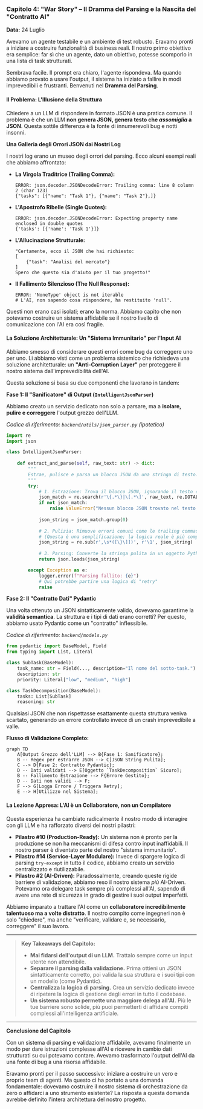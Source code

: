 ### **Capitolo 4: "War Story" – Il Dramma del Parsing e la Nascita del "Contratto AI"**

**Data:** 24 Luglio

Avevamo un agente testabile e un ambiente di test robusto. Eravamo pronti a iniziare a costruire funzionalità di business reali. Il nostro primo obiettivo era semplice: far sì che un agente, dato un obiettivo, potesse scomporlo in una lista di task strutturati.

Sembrava facile. Il prompt era chiaro, l'agente rispondeva. Ma quando abbiamo provato a usare l'output, il sistema ha iniziato a fallire in modi imprevedibili e frustranti. Benvenuti nel **Dramma del Parsing**.

#### **Il Problema: L'Illusione della Struttura**

Chiedere a un LLM di rispondere in formato JSON è una pratica comune. Il problema è che un LLM **non genera JSON, genera testo che *assomiglia* a JSON**. Questa sottile differenza è la fonte di innumerevoli bug e notti insonni.

**Una Galleria degli Orrori JSON dai Nostri Log**

I nostri log erano un museo degli orrori del parsing. Ecco alcuni esempi reali che abbiamo affrontato:

*   **La Virgola Traditrice (Trailing Comma):**
    ```
    ERROR: json.decoder.JSONDecodeError: Trailing comma: line 8 column 2 (char 123)
    {"tasks": [{"name": "Task 1"}, {"name": "Task 2"},]}
    ```

*   **L'Apostrofo Ribelle (Single Quotes):**
    ```
    ERROR: json.decoder.JSONDecodeError: Expecting property name enclosed in double quotes
    {'tasks': [{'name': 'Task 1'}]}
    ```

*   **L'Allucinazione Strutturale:**
    ```
    "Certamente, ecco il JSON che hai richiesto:
    [
        {"task": "Analisi del mercato"}
    ]
    Spero che questo sia d'aiuto per il tuo progetto!"
    ```

*   **Il Fallimento Silenzioso (The Null Response):**
    ```
    ERROR: 'NoneType' object is not iterable
    # L'AI, non sapendo cosa rispondere, ha restituito 'null'.
    ```

Questi non erano casi isolati; erano la norma. Abbiamo capito che non potevamo costruire un sistema affidabile se il nostro livello di comunicazione con l'AI era così fragile.

#### **La Soluzione Architetturale: Un "Sistema Immunitario" per l'Input AI**

Abbiamo smesso di considerare questi errori come bug da correggere uno per uno. Li abbiamo visti come un problema sistemico che richiedeva una soluzione architetturale: un **"Anti-Corruption Layer"** per proteggere il nostro sistema dall'imprevedibilità dell'AI.

Questa soluzione si basa su due componenti che lavorano in tandem:

**Fase 1: Il "Sanificatore" di Output (`IntelligentJsonParser`)**

Abbiamo creato un servizio dedicato non solo a parsare, ma a **isolare, pulire e correggere** l'output grezzo dell'LLM.

*Codice di riferimento: `backend/utils/json_parser.py` (ipotetico)*
```python
import re
import json

class IntelligentJsonParser:
    
    def extract_and_parse(self, raw_text: str) -> dict:
        """
        Estrae, pulisce e parsa un blocco JSON da una stringa di testo.
        """
        try:
            # 1. Estrazione: Trova il blocco JSON, ignorando il testo circostante.
            json_match = re.search(r'\{.*\}|\[.*\]', raw_text, re.DOTALL)
            if not json_match:
                raise ValueError("Nessun blocco JSON trovato nel testo.")
            
            json_string = json_match.group(0)
            
            # 2. Pulizia: Rimuove errori comuni come le trailing commas.
            # (Questa è una semplificazione; la logica reale è più complessa)
            json_string = re.sub(r',\s*([\}\]])', r'\1', json_string)
            
            # 3. Parsing: Converte la stringa pulita in un oggetto Python.
            return json.loads(json_string)

        except Exception as e:
            logger.error(f"Parsing fallito: {e}")
            # Qui potrebbe partire una logica di "retry"
            raise
```

**Fase 2: Il "Contratto Dati" Pydantic**

Una volta ottenuto un JSON sintatticamente valido, dovevamo garantirne la **validità semantica**. La struttura e i tipi di dati erano corretti? Per questo, abbiamo usato Pydantic come un "contratto" inflessibile.

*Codice di riferimento: `backend/models.py`*
```python
from pydantic import BaseModel, Field
from typing import List, Literal

class SubTask(BaseModel):
    task_name: str = Field(..., description="Il nome del sotto-task.")
    description: str
    priority: Literal["low", "medium", "high"]

class TaskDecomposition(BaseModel):
    tasks: List[SubTask]
    reasoning: str
```
Qualsiasi JSON che non rispettasse esattamente questa struttura veniva scartato, generando un errore controllato invece di un crash imprevedibile a valle.

**Flusso di Validazione Completo:**

```mermaid
graph TD
    A[Output Grezzo dell'LLM] --> B{Fase 1: Sanificatore};
    B -- Regex per estrarre JSON --> C[JSON String Pulita];
    C --> D{Fase 2: Contratto Pydantic};
    D -- Dati validati --> E[Oggetto `TaskDecomposition` Sicuro];
    B -- Fallimento Estrazione --> F{Errore Gestito};
    D -- Dati non validi --> F;
    F --> G[Logga Errore / Triggera Retry];
    E --> H[Utilizzo nel Sistema];
```

#### **La Lezione Appresa: L'AI è un Collaboratore, non un Compilatore**

Questa esperienza ha cambiato radicalmente il nostro modo di interagire con gli LLM e ha rafforzato diversi dei nostri pilastri:

*   **Pilastro #10 (Production-Ready):** Un sistema non è pronto per la produzione se non ha meccanismi di difesa contro input inaffidabili. Il nostro parser è diventato parte del nostro "sistema immunitario".
*   **Pilastro #14 (Service-Layer Modulare):** Invece di spargere logica di parsing `try-except` in tutto il codice, abbiamo creato un servizio centralizzato e riutilizzabile.
*   **Pilastro #2 (AI-Driven):** Paradossalmente, creando queste rigide barriere di validazione, abbiamo reso il nostro sistema *più* AI-Driven. Potevamo ora delegare task sempre più complessi all'AI, sapendo di avere una rete di sicurezza in grado di gestire i suoi output imperfetti.

Abbiamo imparato a trattare l'AI come un **collaboratore incredibilmente talentuoso ma a volte distratto**. Il nostro compito come ingegneri non è solo "chiedere", ma anche "verificare, validare e, se necessario, correggere" il suo lavoro.

---
> **Key Takeaways del Capitolo:**
>
> *   **Mai fidarsi dell'output di un LLM.** Trattalo sempre come un input utente non attendibile.
> *   **Separare il parsing dalla validazione.** Prima ottieni un JSON sintatticamente corretto, poi valida la sua struttura e i suoi tipi con un modello (come Pydantic).
> *   **Centralizza la logica di parsing.** Crea un servizio dedicato invece di ripetere la logica di gestione degli errori in tutto il codebase.
> *   **Un sistema robusto permette una maggiore delega all'AI.** Più le tue barriere sono solide, più puoi permetterti di affidare compiti complessi all'intelligenza artificiale.
---

**Conclusione del Capitolo**

Con un sistema di parsing e validazione affidabile, avevamo finalmente un modo per dare istruzioni complesse all'AI e ricevere in cambio dati strutturati su cui potevamo contare. Avevamo trasformato l'output dell'AI da una fonte di bug a una risorsa affidabile.

Eravamo pronti per il passo successivo: iniziare a costruire un vero e proprio team di agenti. Ma questo ci ha portato a una domanda fondamentale: dovevamo costruire il nostro sistema di orchestrazione da zero o affidarci a uno strumento esistente? La risposta a questa domanda avrebbe definito l'intera architettura del nostro progetto.
